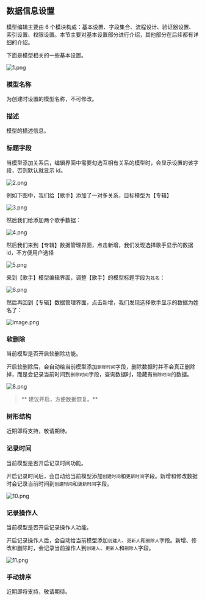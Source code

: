 ## 数据信息设置

模型编辑主要由 6 个模块构成：基本设置、字段集合、流程设计、验证器设置、索引设置、权限设置。本节主要对基本设置部分进行介绍，其他部分在后续都有详细的介绍。

下面是模型相关的一些基本设置。

![1.png](../../../staic/img/操作指南/页面设计/简易页面设计/模型基本设置/1_acc10b9.png)

### 模型名称

为创建时设置的模型名称，不可修改。

### 描述

模型的描述信息。

### 标题字段

当模型添加关系后，编辑界面中需要勾选互相有关系的模型时，会显示设置的该字段，否则默认就显示 id。

![2.png](../../../staic/img/操作指南/页面设计/简易页面设计/模型基本设置/2_38da3ac.png)

例如下图中，我们给【歌手】添加了一对多关系，目标模型为【专辑】

![3.png](../../../staic/img/操作指南/页面设计/简易页面设计/模型基本设置/3_f957a72.png)

然后我们给添加两个歌手数据：

![4.png](../../../staic/img/操作指南/页面设计/简易页面设计/模型基本设置/4_6a4309a.png)

然后我们来到【专辑】数据管理界面，点击新增，我们发现选择歌手显示的数据 id，不方便用户选择

![5.png](../../../staic/img/操作指南/页面设计/简易页面设计/模型基本设置/5_b291f3e.png)

来到【歌手】模型编辑界面，调整【歌手】的模型标题字段为`姓名`：

![6.png](../../../staic/img/操作指南/页面设计/简易页面设计/模型基本设置/6_93e772c.png)

然后再回到【专辑】数据管理界面，点击新增，我们发现选择歌手显示的数据为姓名了：

![image.png](../../../staic/img/操作指南/页面设计/简易页面设计/模型基本设置/image_dc9d310.png)

### 软删除

当前模型是否开启软删除功能。

开启软删除后，会自动给当前模型添加`删除时间`字段，删除数据时并不会真正删除掉，而是会记录当前时间到`删除时间`字段，查询数据时，隐藏有`删除时间`的数据。

![8.png](../../../staic/img/操作指南/页面设计/简易页面设计/模型基本设置/8_fe43e65.png)

> ** 建议开启，方便数据恢复。**

### 树形结构

近期即将支持，敬请期待。

### 记录时间

当前模型是否开启记录时间功能。

开启记录时间后，会自动给当前模型添加`创建时间`和`更新时间`字段。新增和修改数据时会记录当前时间到`创建时间`和`更新时间`字段。

![10.png](../../../staic/img/操作指南/页面设计/简易页面设计/模型基本设置/10_3253929.png)

### 记录操作人

当前模型是否开启记录操作人功能。

开启记录操作人后，会自动给当前模型添加`创建人`、`更新人`和`删除人`字段。新增、修改和删除时，会记录当前操作人到`创建人`、`更新人`和`删除人`字段。

![11.png](../../../staic/img/操作指南/页面设计/简易页面设计/模型基本设置/11_cb72ea7.png)

### 手动排序

近期即将支持，敬请期待。
